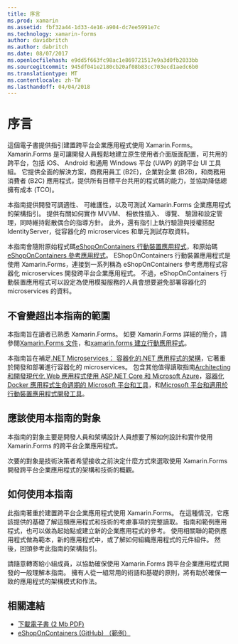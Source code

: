 ```yaml
---
title: 序言
ms.prod: xamarin
ms.assetid: fbf32a44-1d33-4e16-a904-dc7ee5991e7c
ms.technology: xamarin-forms
author: davidbritch
ms.author: dabritch
ms.date: 08/07/2017
ms.openlocfilehash: e9dd5f663fc98ac1e869721517e9a3d0fb2033bb
ms.sourcegitcommit: 945df041e2180cb20af08b83cc703ecd1aedc6b0
ms.translationtype: MT
ms.contentlocale: zh-TW
ms.lasthandoff: 04/04/2018
---
```

# <a name="preface"></a>序言

這個電子書提供指引建置跨平台企業應用程式使用 Xamarin.Forms。 Xamarin.Forms 是可讓開發人員輕鬆地建立原生使用者介面版面配置，可共用的跨平台，包括 iOS、 Android 和通用 Windows 平台 (UWP) 的跨平台 UI 工具組。 它提供全面的解決方案，商務用員工 (B2E)，企業對企業 (B2B)，和商務用消費者 (B2C) 應用程式，提供所有目標平台共用的程式碼的能力，並協助降低總擁有成本 (TCO)。

本指南提供開發可調適性、 可維護性，以及可測試 Xamarin.Forms 企業應用程式的架構指引。 提供有關如何實作 MVVM、 相依性插入、 導覽、 驗證和設定管理，同時維持鬆散偶合的指導方針。 此外，還有指引上執行驗證與授權搭配 IdentityServer，從容器化的 microservices 和單元測試存取資料。

本指南會隨附原始程式碼[eShopOnContainers 行動裝置應用程式](https://github.com/dotnet-architecture/eShopOnContainers/tree/master/src/Mobile)，和原始碼[eShopOnContainers 參考應用程式](https://github.com/dotnet-architecture/eShopOnContainers)。 EShopOnContainers 行動裝置應用程式是使用 Xamarin.Forms，連接到一系列稱為 eShopOnContainers 參考應用程式容器化 microservices 開發跨平台企業應用程式。 不過，eShopOnContainers 行動裝置應用程式可以設定為使用模擬服務的人員會想要避免部署容器化的 microservices 的資料。

## <a name="whats-left-out-of-this-guides-scope"></a>不會變超出本指南的範圍

本指南旨在讀者已熟悉 Xamarin.Forms。 如要 Xamarin.Forms 詳細的簡介，請參閱[Xamarin.Forms 文件](~/xamarin-forms/index.yml)，和[xamarin.forms 建立行動應用程式](https://aka.ms/xamebook)。

本指南旨在補足[.NET Microservices： 容器化的.NET 應用程式的架構](https://aka.ms/microservicesebook)，它著重於開發和部署進行容器化的 microservices。 包含其他值得讀取指南[Architecting 和開發現代化 Web 應用程式使用 ASP.NET Core 和 Microsoft Azure](http://aka.ms/WebAppEbook)，[容器化 Docker 應用程式生命週期的 Microsoft 平台和工具](http://aka.ms/dockerlifecycleebook)，和[Microsoft 平台和適用於行動裝置應用程式開發工具](http://aka.ms/MobAppDev/StndPDF)。

## <a name="who-should-use-this-guide"></a>應該使用本指南的對象

本指南的對象主要是開發人員和架構設計人員想要了解如何設計和實作使用 Xamarin.Forms 的跨平台企業應用程式。

次要的對象是技術決策者希望接收之前決定什麼方式來選取使用 Xamarin.Forms 開發跨平台企業應用程式的架構和技術的概觀。

## <a name="how-to-use-this-guide"></a>如何使用本指南

此指南著重於建置跨平台企業應用程式使用 Xamarin.Forms。 在這種情況，它應該提供的基礎了解這類應用程式和技術的考慮事項的完整讀取。 指南和範例應用程式，也可以做為起始點或建立新的企業應用程式的參考。 使用相關聯的範例應用程式做為範本，新的應用程式中，或了解如何組織應用程式的元件組件。 然後，回頭參考此指南的架構指引。

請隨意轉寄給小組成員，以協助確保使用 Xamarin.Forms 跨平台企業應用程式開發的一般理解本指南。 擁有人從一組常用的術語和基礎的原則，將有助於確保一致的應用程式的架構模式和作法。


## <a name="related-links"></a>相關連結

- [下載電子書 (2 Mb PDF)](https://aka.ms/xamarinpatternsebook)
- [eShopOnContainers (GitHub) （範例）](https://github.com/dotnet-architecture/eShopOnContainers)

